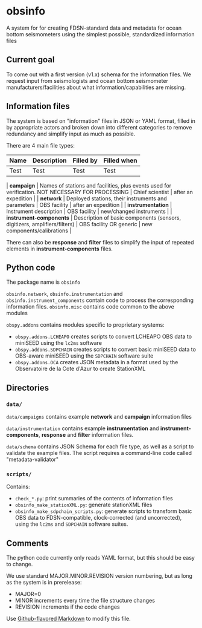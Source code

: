 # obsinfo
A system for for creating FDSN-standard data and metadata for ocean bottom seismometers using the simplest possible, standardized information files 

## Current goal
To come out with a first version (v1.x) schema for the information files.  We request input from seismologists and ocean bottom seismometer manufacturers/facilities about what information/capabilities are missing.

## Information files
The system is based on "information" files in JSON or YAML format, filled in by appropriate actors and broken down into different categories to remove redundancy and simplify input as much as possible.

There are 4 main file types:

| Name | Description | Filled by | Filled when |
| ---- | ----------- | --------- | ----------- |
| Test |    Test     |    Test   |    Test     |

| **campaign** | Names of stations and facilities, plus events used for verification.  NOT NECESSARY FOR PROCESSING | Chief scientist | after an expedition |
| **network** |  Deployed stations, their instruments and parameters | OBS facility | after an expedition |
| **instrumentation** | Instrument description | OBS facility | new/changed instruments |
| **instrument-components** | Description of basic components (sensors, digitizers, amplifiers/filters) | OBS facility OR generic | new components/calibrations |

There can also be **response** and **filter** files to simplify the input of repeated elements in **instrument-components** files.

## Python code

The package name is `obsinfo`

`obsinfo.network`, `obsinfo.instrumentation` and `obsinfo.instrument_components` contain code to process the corresponding information files. `obsinfo.misc` contains code common to the above modules

`obspy.addons` contains modules specific to proprietary systems:

  - `obspy.addons.LCHEAPO` creates scripts to convert LCHEAPO OBS data to miniSEED using the `lc2ms` software
  - `obspy.addons.SDPCHAIN` creates scripts to convert basic miniSEED data to OBS-aware miniSEED using the `SDPCHAIN` software suite
  - `obspy.addons.OCA` creates JSON metadata in a format used by the Observatoire de la Cote d'Azur to create StationXML

## Directories

### `data/`
`data/campaigns` contains example **network** and **campaign** information files

`data/instrumentation` contains example **instrumentation** and **instrument-components**, **response** and **filter** information files.

`data/schema` contains JSON Schema for each file type, as well as a script to validate the example files.  The script requires a command-line code called "metadata-validator"

### `scripts/`
Contains:

 - `check_*.py`: print summaries of the contents of information files
 - `obsinfo_make_stationXML.py`: generate stationXML files
 - `obsinfo_make_sdpchain_scripts.py`: generate scripts to transform basic OBS data to FDSN-compatible, clock-corrected (and uncorrected), using the `lc2ms` and `SDPCHAIN` software suites.

## Comments
The python code currently only reads YAML format, but this should be easy to change.

We use standard MAJOR.MINOR.REVISION version numbering, but as long as the system is in prerelease:

* MAJOR=0
* MINOR increments every time the file structure changes
* REVISION increments if the code changes

Use [Github-flavored Markdown](https://guides.github.com/features/mastering-markdown/)
to modify this file.